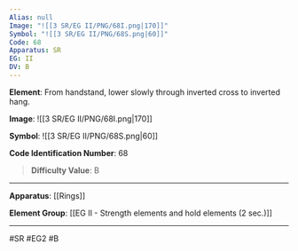 ```yaml
---
Alias: null
Image: "![[3 SR/EG II/PNG/68I.png|170]]"
Symbol: "![[3 SR/EG II/PNG/68S.png|60]]"
Code: 68
Apparatus: SR
EG: II
DV: B
---
```

**Element**: From handstand, lower slowly through inverted cross to inverted hang.

**Image**:
![[3 SR/EG II/PNG/68I.png|170]]

**Symbol**:
![[3 SR/EG II/PNG/68S.png|60]]

**Code Identification Number**: 68

>**Difficulty Value**: B

___
**Apparatus**: [[Rings]]

**Element Group**: [[EG II - Strength elements and hold elements (2 sec.)]]
___
#SR #EG2 #B
